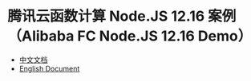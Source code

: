# 腾讯云函数计算 Node.JS 12.16 案例（Alibaba FC Node.JS 12.16 Demo）

- [中文文档](./readme_zh.md)
- [English Document](./readme_en.md)
